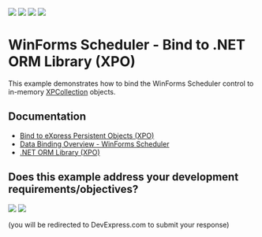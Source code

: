 <!-- default badges list -->
![](https://img.shields.io/endpoint?url=https://codecentral.devexpress.com/api/v1/VersionRange/128633896/20.1.3%2B)
[![](https://img.shields.io/badge/Open_in_DevExpress_Support_Center-FF7200?style=flat-square&logo=DevExpress&logoColor=white)](https://supportcenter.devexpress.com/ticket/details/E909)
[![](https://img.shields.io/badge/📖_How_to_use_DevExpress_Examples-e9f6fc?style=flat-square)](https://docs.devexpress.com/GeneralInformation/403183)
[![](https://img.shields.io/badge/💬_Leave_Feedback-feecdd?style=flat-square)](#does-this-example-address-your-development-requirementsobjectives)
<!-- default badges end -->
# WinForms Scheduler - Bind to .NET ORM Library (XPO)

This example demonstrates how to bind the WinForms Scheduler control to in-memory [XPCollection](https://docs.devexpress.com/XPO/DevExpress.Xpo.XPCollection) objects.


## Documentation

* [Bind to eXpress Persistent Objects (XPO)](https://docs.devexpress.com/WindowsForms/9607/controls-and-libraries/scheduler/data-binding/data-sources/express-persistent-objects-xpo)
* [Data Binding Overview - WinForms Scheduler](https://docs.devexpress.com/WindowsForms/8386/controls-and-libraries/scheduler/data-binding)
* [.NET ORM Library (XPO)](https://docs.devexpress.com/XPO/1998/express-persistent-objects)
<!-- feedback -->
## Does this example address your development requirements/objectives?

[<img src="https://www.devexpress.com/support/examples/i/yes-button.svg"/>](https://www.devexpress.com/support/examples/survey.xml?utm_source=github&utm_campaign=winforms-scheduler-bind-to-xpo&~~~was_helpful=yes) [<img src="https://www.devexpress.com/support/examples/i/no-button.svg"/>](https://www.devexpress.com/support/examples/survey.xml?utm_source=github&utm_campaign=winforms-scheduler-bind-to-xpo&~~~was_helpful=no)

(you will be redirected to DevExpress.com to submit your response)
<!-- feedback end -->
